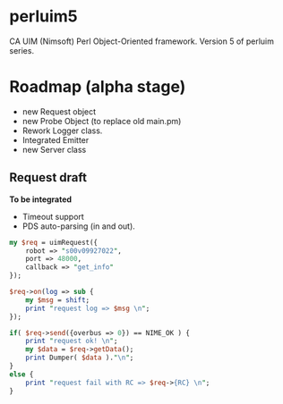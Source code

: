 # perluim5
CA UIM (Nimsoft) Perl Object-Oriented framework. Version 5 of perluim series.

# Roadmap (alpha stage)

- new Request object 
- new Probe Object (to replace old main.pm) 
- Rework Logger class.
- Integrated Emitter 
- new Server class 

## Request draft 

**To be integrated** 

- Timeout  support 
- PDS auto-parsing (in and out). 

```perl
my $req = uimRequest({
    robot => "s00v09927022",
    port => 48000,
    callback => "get_info"
});

$req->on(log => sub {
    my $msg = shift; 
    print "request log => $msg \n";
});

if( $req->send({overbus => 0}) == NIME_OK ) {
    print "request ok! \n";
    my $data = $req->getData(); 
    print Dumper( $data )."\n";
}
else {
    print "request fail with RC => $req->{RC} \n";
}
```
